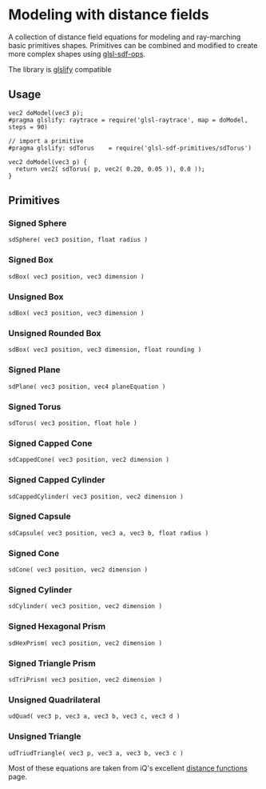 # Modeling with distance fields #
A collection of distance field equations for modeling and ray-marching basic primitives shapes. Primitives can be combined and modified to create more complex shapes using [glsl-sdf-ops](https://github.com/marklundin/glsl-sdf-ops).

The library is [glslify](https://github.com/stackgl/glslify) compatible

## Usage ##
```
vec2 doModel(vec3 p);
#pragma glslify: raytrace = require('glsl-raytrace', map = doModel, steps = 90)

// import a primitive
#pragma glslify: sdTorus 	= require('glsl-sdf-primitives/sdTorus')

vec2 doModel(vec3 p) {
  return vec2( sdTorus( p, vec2( 0.20, 0.05 )), 0.0 ));
}
```

## Primitives ##

### Signed Sphere ###
`sdSphere( vec3 position, float radius )`

### Signed Box ###
`sdBox( vec3 position, vec3 dimension )`

### Unsigned Box ###
`sdBox( vec3 position, vec3 dimension )`

### Unsigned Rounded Box ###
`sdBox( vec3 position, vec3 dimension, float rounding )`

### Signed Plane ###
`sdPlane( vec3 position, vec4 planeEquation )`

### Signed Torus ###
`sdTorus( vec3 position, float hole )`

### Signed Capped Cone ###
`sdCappedCone( vec3 position, vec2 dimension )`

### Signed Capped Cylinder ###
`sdCappedCylinder( vec3 position, vec2 dimension )`

### Signed Capsule ###
`sdCapsule( vec3 position, vec3 a, vec3 b, float radius )`

### Signed Cone ###
`sdCone( vec3 position, vec2 dimension )`

### Signed Cylinder ###
`sdCylinder( vec3 position, vec2 dimension )`

### Signed Hexagonal Prism ###
`sdHexPrism( vec3 position, vec2 dimension )`

### Signed Triangle Prism ###
`sdTriPrism( vec3 position, vec2 dimension )`

### Unsigned Quadrilateral ###
`udQuad( vec3 p, vec3 a, vec3 b, vec3 c, vec3 d )`

### Unsigned Triangle ###
`udTriudTriangle( vec3 p, vec3 a, vec3 b, vec3 c )`

Most of these equations are taken from iQ's excellent [distance functions](http://iquilezles.org/www/articles/distfunctions/distfunctions.htm) page.

